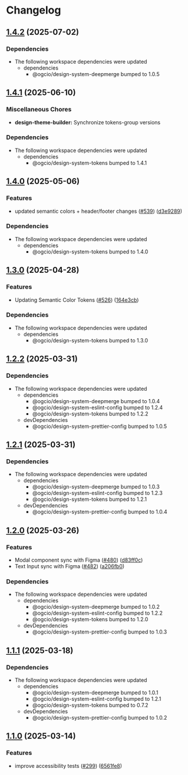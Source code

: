 # Changelog

## [1.4.2](https://github.com/ogcio/govie-ds/compare/design-theme-builder-v1.4.1...design-theme-builder-v1.4.2) (2025-07-02)


### Dependencies

* The following workspace dependencies were updated
  * dependencies
    * @ogcio/design-system-deepmerge bumped to 1.0.5

## [1.4.1](https://github.com/ogcio/govie-ds/compare/design-theme-builder-v1.4.0...design-theme-builder-v1.4.1) (2025-06-10)

### Miscellaneous Chores

- **design-theme-builder:** Synchronize tokens-group versions

### Dependencies

- The following workspace dependencies were updated
  - dependencies
    - @ogcio/design-system-tokens bumped to 1.4.1

## [1.4.0](https://github.com/ogcio/govie-ds/compare/design-theme-builder-v1.3.0...design-theme-builder-v1.4.0) (2025-05-06)

### Features

- updated semantic colors + header/footer changes ([#539](https://github.com/ogcio/govie-ds/issues/539)) ([d3e9289](https://github.com/ogcio/govie-ds/commit/d3e92896f8cdb6a136a45c6aa93905c65cac1bda))

### Dependencies

- The following workspace dependencies were updated
  - dependencies
    - @ogcio/design-system-tokens bumped to 1.4.0

## [1.3.0](https://github.com/ogcio/govie-ds/compare/design-theme-builder-v1.2.2...design-theme-builder-v1.3.0) (2025-04-28)

### Features

- Updating Semantic Color Tokens ([#526](https://github.com/ogcio/govie-ds/issues/526)) ([164e3cb](https://github.com/ogcio/govie-ds/commit/164e3cbee0a1042f88bdb482cf82bd187eec602f))

### Dependencies

- The following workspace dependencies were updated
  - dependencies
    - @ogcio/design-system-tokens bumped to 1.3.0

## [1.2.2](https://github.com/ogcio/govie-ds/compare/design-theme-builder-v1.2.1...design-theme-builder-v1.2.2) (2025-03-31)

### Dependencies

- The following workspace dependencies were updated
  - dependencies
    - @ogcio/design-system-deepmerge bumped to 1.0.4
    - @ogcio/design-system-eslint-config bumped to 1.2.4
    - @ogcio/design-system-tokens bumped to 1.2.2
  - devDependencies
    - @ogcio/design-system-prettier-config bumped to 1.0.5

## [1.2.1](https://github.com/ogcio/govie-ds/compare/design-theme-builder-v1.2.0...design-theme-builder-v1.2.1) (2025-03-31)

### Dependencies

- The following workspace dependencies were updated
  - dependencies
    - @ogcio/design-system-deepmerge bumped to 1.0.3
    - @ogcio/design-system-eslint-config bumped to 1.2.3
    - @ogcio/design-system-tokens bumped to 1.2.1
  - devDependencies
    - @ogcio/design-system-prettier-config bumped to 1.0.4

## [1.2.0](https://github.com/ogcio/govie-ds/compare/design-theme-builder-v1.1.1...design-theme-builder-v1.2.0) (2025-03-26)

### Features

- Modal component sync with Figma ([#480](https://github.com/ogcio/govie-ds/issues/480)) ([d83ff0c](https://github.com/ogcio/govie-ds/commit/d83ff0cb6969c05a5e9210b4b01afd2b186e5ef8))
- Text Input sync with Figma ([#482](https://github.com/ogcio/govie-ds/issues/482)) ([a206fb0](https://github.com/ogcio/govie-ds/commit/a206fb0f2bc58b9ad9686eacd050d4c58854a4b8))

### Dependencies

- The following workspace dependencies were updated
  - dependencies
    - @ogcio/design-system-deepmerge bumped to 1.0.2
    - @ogcio/design-system-eslint-config bumped to 1.2.2
    - @ogcio/design-system-tokens bumped to 1.2.0
  - devDependencies
    - @ogcio/design-system-prettier-config bumped to 1.0.3

## [1.1.1](https://github.com/ogcio/govie-ds/compare/design-theme-builder-v1.1.0...design-theme-builder-v1.1.1) (2025-03-18)

### Dependencies

- The following workspace dependencies were updated
  - dependencies
    - @ogcio/design-system-deepmerge bumped to 1.0.1
    - @ogcio/design-system-eslint-config bumped to 1.2.1
    - @ogcio/design-system-tokens bumped to 0.7.2
  - devDependencies
    - @ogcio/design-system-prettier-config bumped to 1.0.2

## [1.1.0](https://github.com/ogcio/govie-ds/compare/theme-builder-v1.0.0...theme-builder-v1.1.0) (2025-03-14)

### Features

- improve accessibility tests ([#299](https://github.com/ogcio/govie-ds/issues/299)) ([6561fe8](https://github.com/ogcio/govie-ds/commit/6561fe842b6d5d28e32cf3aebe61526da4b1c5ef))
